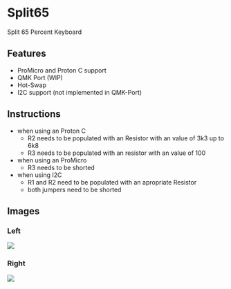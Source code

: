# Split65
Split 65 Percent Keyboard

## Features
- ProMicro and Proton C support
- QMK Port (WIP)
- Hot-Swap
- I2C support (not implemented in QMK-Port)

## Instructions
- when using an Proton C
  - R2 needs to be populated with an Resistor with an value of 3k3 up to 6k8
  - R3 needs to be populated with an resistor with an value of 100
- when using an ProMicro
  - R3 needs to be shorted
- when using I2C
  - R1 and R2 need to be populated with an apropriate Resistor
  - both jumpers need to be shorted

## Images
### Left
<img src="https://i.imgur.com/6TQmdJk.png">

### Right
<img src="https://i.imgur.com/u5480U5.png">  
